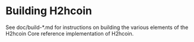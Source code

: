 Building H2hcoin
================

See doc/build-*.md for instructions on building the various
elements of the H2hcoin Core reference implementation of H2hcoin.
